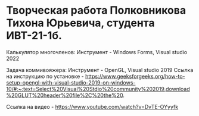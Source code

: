 # Творческая работа Полковникова Тихона Юрьевича, студента ИВТ-21-1б.

Калькулятор многочленов: Инструмент - Windows Forms, Visual studio 2022

Задача коммивояжера: Инструмент - OpenGL, Visual studio 2019
Ссылка на инструкцию по установке - https://www.geeksforgeeks.org/how-to-setup-opengl-with-visual-studio-2019-on-windows-10/#:~:text=Select%20Visual%20Stdio%20community%202019,download%20GLUT%20header%20file%2C%20the%20.

Ссылка на видео - https://www.youtube.com/watch?v=DvTE-OYyyfk
